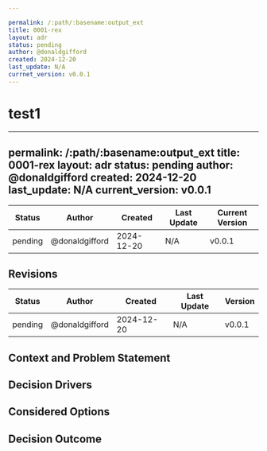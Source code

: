 ```yaml
---

permalink: /:path/:basename:output_ext
title: 0001-rex
layout: adr
status: pending
author: @donaldgifford
created: 2024-12-20
last_update: N/A
currnet_version: v0.0.1
---
```


# test1

---

permalink: /:path/:basename:output_ext
title: 0001-rex
layout: adr
status: pending
author: @donaldgifford
created: 2024-12-20
last_update: N/A
current_version: v0.0.1
---

| Status | Author         |  Created | Last Update | Current Version |
| ------ | -------------- | -------- | ----------- | --------------- |
| pending | @donaldgifford | 2024-12-20 | N/A | v0.0.1 |

## Revisions

| Status | Author         |  Created | Last Update |  Version |
| ------ | -------------- | -------- | ----------- | --------------- |
| pending | @donaldgifford | 2024-12-20 | N/A | v0.0.1 |

## Context and Problem Statement

## Decision Drivers

## Considered Options

## Decision Outcome
